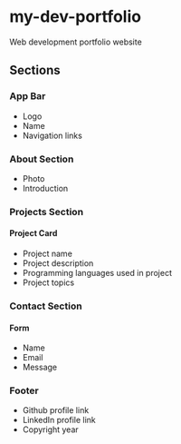 # my-dev-portfolio
Web development portfolio website

## Sections
### App Bar
- Logo
- Name
- Navigation links

### About Section
- Photo
- Introduction

### Projects Section
#### Project Card
- Project name
- Project description
- Programming languages used in project
- Project topics

### Contact Section
#### Form
- Name
- Email
- Message

### Footer
- Github profile link
- LinkedIn profile link
- Copyright year
